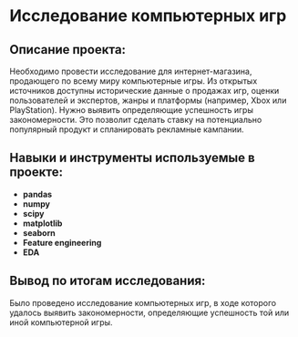 # Исследование компьютерных игр


## Описание проекта:

Необходимо провести исследование для интернет-магазина, продающего по всему миру компьютерные игры. Из открытых источников доступны исторические данные о продажах игр, оценки пользователей и экспертов, жанры и платформы (например, Xbox или PlayStation). Нужно выявить определяющие успешность игры закономерности. Это позволит сделать ставку на потенциально популярный продукт и спланировать рекламные кампании.


## Навыки и инструменты используемые в проекте:

- **pandas**
- **numpy**
- **scipy**
- **matplotlib**
- **seaborn**
- **Feature engineering**
- **EDA**


## Вывод по итогам исследования:

Было проведено исследование компьютерных игр, в ходе которого удалось выявить закономерности, определяющие успешность той или иной компьютерной игры.
